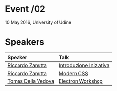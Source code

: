 # Event /02
10 May 2016, University of Udine

# Speakers

| **Speaker**                                      |  **Talk**                                                                                                 |
|:-------------------------------------------------|:----------------------------------------------------------------------------------------------------------|
| [Riccardo Zanutta](https://github.com/alexprut)    |  [Introduzione Iniziativa](https://github.com/webisart/Events/blob/master/Event02/introduction-webisart-event02.pdf)        |
| [Riccardo Zanutta](https://github.com/Riccardo-Zanutta)    |  [Modern CSS](https://github.com/Riccardo-Zanutta/moderncss)        |
| [Tomas Della Vedova](https://github.com/delvedor)|  [Electron Workshop](https://github.com/webisart/Events/tree/master/Event02/ElectronJs)           |

